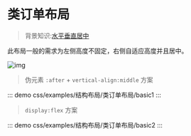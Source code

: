 # 类订单布局

> 背景知识:[水平垂直居中](./水平垂直居中)

此布局一般的需求为左侧高度不固定，右侧自适应高度并且居中。

![img](https://lhammer.cn/You-need-to-know-css/static/interesting-layout-1.jpeg)

> 伪元素 `:after` + `vertical-align:middle` 方案

::: demo
css/examples/结构布局/类订单布局/basic1
:::

>  `display:flex` 方案

::: demo
css/examples/结构布局/类订单布局/basic2
:::


